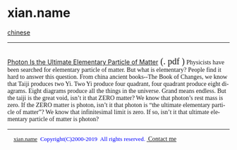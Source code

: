 # xian.name
 <a href="cn.MD">chinese
<br />
<hr color="#99CCFF" size="1">

<br />
<span lang="EN-US" style="font-size: 15.0pt; font-family: Times New Roman">
    <a href="en/Photon Is the Ultimate Elementary Particle of Matter.pdf">Photon Is the Ultimate Elementary Particle of Matter</a></span><span style="font-size: 15.0pt; font-family: Times New Roman"> 
    (.
    <span class="style1">
pdf&nbsp;)</span></span>
    <font face="Times New Roman">
    <span lang="EN-US">Physicists have been searched for elementary particle of 
    matter. B</span>u<span lang="EN-US">t what is elementary? People find it hard to answer this question. 
    From china ancient books--The Book of Changes, we know that Taiji 
    produces two Yi. Two Yi produce four quadrant, four quadrant 
    produce eight diagrams. Eight diagrams produce all the things in the 
    universe. Grand means endless. But the taiji is the great void, isn’t 
    it that ZERO matter? We know that photon’s rest mass is zero. If the ZERO 
    matter is photon, isn’t it that photon is “the ultimate elementary particle 
    of matter”? We know that infinitesimal limit is zero. If so, isn’t it that 
    ultimate elementary particle of matter is photon?</span></font>
<hr color="#99CCFF" size="1">

<p class="MsoNormal" style="text-indent: 10.5pt">
<font size="2" color="#0000FF"><span style="font-family: Times New Roman">
<a href="file:///C:/Users/HP1140/Documents/My%20Web%20Sites/index.html">xian.name</a></span></font><font face="Times New Roman" color="#0000FF"><span style="FONT-SIZE: 10pt; mso-hansi-font-family: Times New Roman">&nbsp;&nbsp;Copyright(C)2000-2019&nbsp;
All rights reserved.&nbsp;<a href="file:///C:/Users/HP1140/Documents/My%20Web%20Sites/phys/contact.htm"> </a>
</span></font><font face="Times New Roman">
<span class="style2">
<a href="en/contact.MD">Contact me</a></span></font><font face="Times New Roman" color="#0000FF"><span style="FONT-SIZE: 10pt; mso-hansi-font-family: Times New Roman"><br>
</span></font></p>
